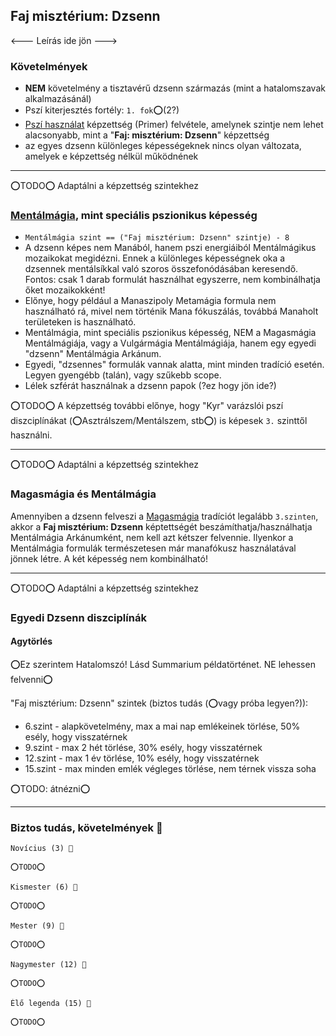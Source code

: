 ## Faj misztérium: Dzsenn

<--- Leírás ide jön --->

### Követelmények

- **NEM** követelmény a tisztavérű dzsenn származás (mint a hatalomszavak alkalmazásánál)
- Pszí kiterjesztés fortély: `1. fok`⭕(2?)
- [Pszí használat](../kepzettsegek.primer.misztikus/pszi_hasznalat.md) képzettség (Primer) felvétele, amelynek szintje nem lehet alacsonyabb, mint a "**Faj: misztérium: Dzsenn**" képzettség
- az egyes dzsenn különleges képességeknek nincs olyan változata, amelyek e képzettség nélkül működnének

---
⭕TODO⭕ Adaptálni a képzettség szintekhez

###  [Mentálmágia](../kepzettsegek.primer.arkanumok/mentalmagia.md), mint speciális pszionikus képesség

- `Mentálmágia szint == ("Faj misztérium: Dzsenn" szintje) - 8`
- A dzsenn képes nem Manából, hanem pszi energiáiból Mentálmágikus mozaikokat megidézni. Ennek a különleges képességnek oka a dzsennek mentálsíkkal való szoros összefonódásában keresendő. Fontos: csak 1 darab formulát használhat egyszerre, nem kombinálhatja őket mozaikokként!
- Előnye, hogy például a Manaszipoly Metamágia formula nem használható rá, mivel nem történik Mana fókuszálás, továbbá Manaholt területeken is használható.
- Mentálmágia, mint speciális pszionikus képesség, NEM a Magasmágia Mentálmágiája, vagy a Vulgármágia Mentálmágiája, hanem egy egyedi "dzsenn" Mentálmágia Arkánum.
- Egyedi, "dzsennes" formulák vannak alatta, mint minden tradíció esetén. Legyen gyengébb (talán), vagy szűkebb scope.
- Lélek szférát használnak a dzsenn papok (?ez hogy jön ide?)

⭕TODO⭕ A képzettség további előnye, hogy "Kyr" varázslói pszí diszciplínákat (⭕Asztrálszem/Mentálszem, stb⭕) is képesek `3.` szinttől használni.

---
⭕TODO⭕ Adaptálni a képzettség szintekhez

### Magasmágia és Mentálmágia

Amennyiben a dzsenn felveszi a [Magasmágia](../051_01_magasmagia.md) tradíciót legalább `3.szinten`, akkor a **Faj misztérium: Dzsenn** képtettségét beszámíthatja/használhatja Mentálmágia Arkánumként, nem kell azt kétszer felvennie. Ilyenkor a Mentálmágia formulák természetesen már manafókusz használatával jönnek létre. A két képesség nem kombinálható!

---
⭕TODO⭕ Adaptálni a képzettség szintekhez

### Egyedi Dzsenn diszciplínák

#### Agytörlés
⭕Ez szerintem Hatalomszó! Lásd Summarium példatörténet. NE lehessen felvenni⭕

"Faj misztérium: Dzsenn" szintek (biztos tudás (⭕vagy próba legyen?)):
- 6.szint - alapkövetelmény, max a mai nap emlékeinek törlése, 50% esély, hogy visszatérnek
- 9.szint - max 2 hét törlése, 30% esély, hogy visszatérnek
- 12.szint - max 1 év törlése, 10% esély, hogy visszatérnek
- 15.szint - max minden emlék végleges törlése, nem térnek vissza soha

⭕TODO: átnézni⭕

---
### Biztos tudás, követelmények 📖

```
Novícius (3) 📖

⭕TODO⭕
```

```
Kismester (6) 📖

⭕TODO⭕
```

```
Mester (9) 📖

⭕TODO⭕
```

```
Nagymester (12) 📖

⭕TODO⭕
```

```
Élő legenda (15) 📖

⭕TODO⭕
```
